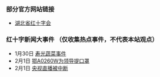 ### 部分官方网站链接
* [湖北省红十字会](http://hbsredcross.org.cn/)


<div id="时间轴"></div>

### 红十字新闻大事件 （仅收集热点事件，不代表本站观点）

* 1月30日 [寿光蔬菜事件](https://cfcnews.com/277796/%e5%88%ab%e7%9b%91%e5%b7%a5%e7%9b%96%e5%8c%bb%e9%99%a2%e4%ba%86%ef%bc%8c%e6%9d%a5%e7%9b%91%e7%9d%a3%e6%ad%a6%e6%b1%89%e7%ba%a2%e5%8d%81%e5%ad%97%e4%bc%9a%e5%90%a7/)
* 2月1日 [鄂A0260W为领导提口罩](https://mp.weixin.qq.com/s/ts4v6aSPrL26DVt6dm63-A)
* 2月1日 [央视直播被中断](https://mp.weixin.qq.com/s/z4cBGt6By1g39UP2g-z3ug)
